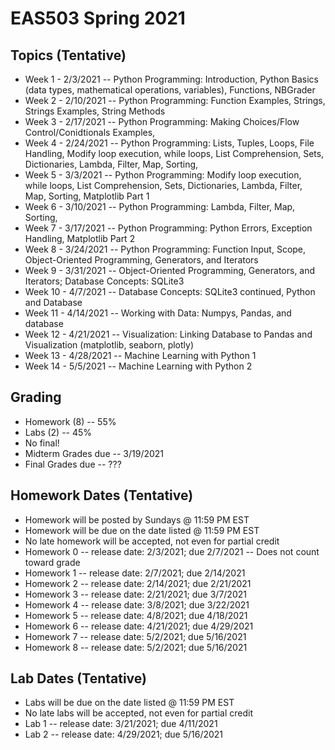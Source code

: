 # EAS503 Spring 2021

## Topics (Tentative)
- Week 1  - 2/3/2021 -- Python Programming: Introduction, Python Basics (data types, mathematical operations, variables), Functions, NBGrader 
- Week 2  - 2/10/2021 -- Python Programming: Function Examples, Strings, Strings Examples, String Methods
- Week 3  - 2/17/2021 -- Python Programming: Making Choices/Flow Control/Conidtionals Examples, 
- Week 4  - 2/24/2021 -- Python Programming: Lists, Tuples, Loops, File Handling, Modify loop execution, while loops, List Comprehension, Sets, Dictionaries, Lambda, Filter, Map, Sorting, 
- Week 5  - 3/3/2021 -- Python Programming: Modify loop execution, while loops, List Comprehension, Sets, Dictionaries, Lambda, Filter, Map, Sorting, Matplotlib Part 1
- Week 6  - 3/10/2021 -- Python Programming: Lambda, Filter, Map, Sorting,
- Week 7  - 3/17/2021 -- Python Programming: Python Errors, Exception Handling, Matplotlib Part 2
- Week 8  - 3/24/2021 -- Python Programming: Function Input, Scope, Object-Oriented Programming, Generators, and Iterators
- Week 9  - 3/31/2021 -- Object-Oriented Programming, Generators, and Iterators; Database Concepts: SQLite3
- Week 10  - 4/7/2021 -- Database Concepts: SQLite3 continued, Python and Database
- Week 11 - 4/14/2021  -- Working with Data: Numpys, Pandas, and database
- Week 12 - 4/21/2021 -- Visualization: Linking Database to Pandas and Visualization (matplotlib, seaborn, plotly)
- Week 13 - 4/28/2021 -- Machine Learning with Python 1
- Week 14 - 5/5/2021 -- Machine Learning with Python 2


## Grading
- Homework (8) -- 55%
- Labs (2) -- 45%
- No final!
- Midterm Grades due -- 3/19/2021
- Final Grades due -- ???


## Homework Dates (Tentative)
- Homework will be posted by Sundays @ 11:59 PM EST 
- Homework will be due on the date listed @ 11:59 PM EST
- No late homework will be accepted, not even for partial credit
- Homework 0  -- release date: 2/3/2021; due 2/7/2021 -- Does not count toward grade
- Homework 1  -- release date: 2/7/2021; due 2/14/2021
- Homework 2  -- release date: 2/14/2021; due 2/21/2021
- Homework 3  -- release date: 2/21/2021; due 3/7/2021
- Homework 4  -- release date: 3/8/2021; due 3/22/2021
- Homework 5  -- release date: 4/8/2021; due 4/18/2021 
- Homework 6  -- release date: 4/21/2021; due 4/29/2021
- Homework 7  -- release date: 5/2/2021; due 5/16/2021
- Homework 8  -- release date: 5/2/2021; due 5/16/2021


## Lab Dates (Tentative)
- Labs will be due on the date listed @ 11:59 PM EST
- No late labs will be accepted, not even for partial credit
- Lab 1 -- release date: 3/21/2021; due 4/11/2021
- Lab 2 -- release date: 4/29/2021; due 5/16/2021
